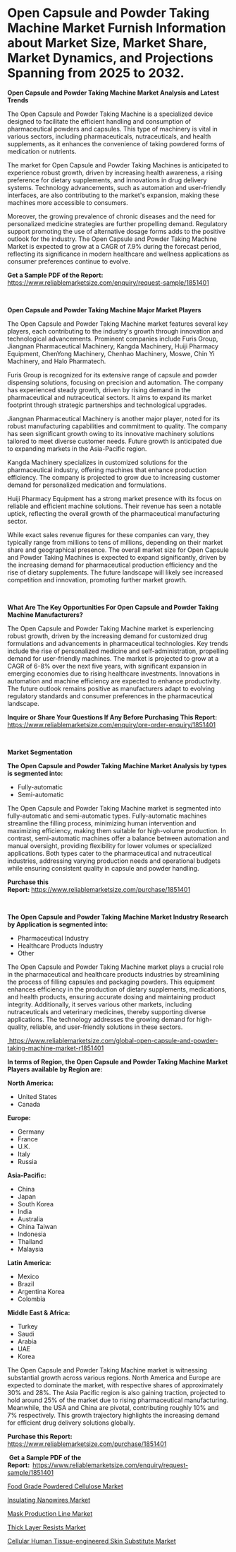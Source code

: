 <p><h1>Open Capsule and Powder Taking Machine Market Furnish Information about Market Size, Market Share, Market Dynamics, and Projections Spanning from 2025 to 2032.</h1></p><p><strong>Open Capsule and Powder Taking Machine Market Analysis and Latest Trends</strong></p>
<p><p>The Open Capsule and Powder Taking Machine is a specialized device designed to facilitate the efficient handling and consumption of pharmaceutical powders and capsules. This type of machinery is vital in various sectors, including pharmaceuticals, nutraceuticals, and health supplements, as it enhances the convenience of taking powdered forms of medication or nutrients.</p><p>The market for Open Capsule and Powder Taking Machines is anticipated to experience robust growth, driven by increasing health awareness, a rising preference for dietary supplements, and innovations in drug delivery systems. Technology advancements, such as automation and user-friendly interfaces, are also contributing to the market's expansion, making these machines more accessible to consumers. </p><p>Moreover, the growing prevalence of chronic diseases and the need for personalized medicine strategies are further propelling demand. Regulatory support promoting the use of alternative dosage forms adds to the positive outlook for the industry. The Open Capsule and Powder Taking Machine Market is expected to grow at a CAGR of 7.9% during the forecast period, reflecting its significance in modern healthcare and wellness applications as consumer preferences continue to evolve.</p></p>
<p><strong>Get a Sample PDF of the Report:&nbsp;</strong> <a href="https://www.reliablemarketsize.com/enquiry/request-sample/1851401?utm_campaign=1885&utm_medium=2&utm_source=Github&utm_content=ia&utm_term=26032025&utm_id=open-capsule-and-powder-taking-machine">https://www.reliablemarketsize.com/enquiry/request-sample/1851401</a></p>
<p>&nbsp;</p>
<p><strong>Open Capsule and Powder Taking Machine Major Market Players</strong></p>
<p><p>The Open Capsule and Powder Taking Machine market features several key players, each contributing to the industry's growth through innovation and technological advancements. Prominent companies include Furis Group, Jiangnan Pharmaceutical Machinery, Kangda Machinery, Huiji Pharmacy Equipment, ChenYong Machinery, Chenhao Machinery, Moswe, Chin Yi Machinery, and Halo Pharmatech.</p><p>Furis Group is recognized for its extensive range of capsule and powder dispensing solutions, focusing on precision and automation. The company has experienced steady growth, driven by rising demand in the pharmaceutical and nutraceutical sectors. It aims to expand its market footprint through strategic partnerships and technological upgrades.</p><p>Jiangnan Pharmaceutical Machinery is another major player, noted for its robust manufacturing capabilities and commitment to quality. The company has seen significant growth owing to its innovative machinery solutions tailored to meet diverse customer needs. Future growth is anticipated due to expanding markets in the Asia-Pacific region.</p><p>Kangda Machinery specializes in customized solutions for the pharmaceutical industry, offering machines that enhance production efficiency. The company is projected to grow due to increasing customer demand for personalized medication and formulations.</p><p>Huiji Pharmacy Equipment has a strong market presence with its focus on reliable and efficient machine solutions. Their revenue has seen a notable uptick, reflecting the overall growth of the pharmaceutical manufacturing sector.</p><p>While exact sales revenue figures for these companies can vary, they typically range from millions to tens of millions, depending on their market share and geographical presence. The overall market size for Open Capsule and Powder Taking Machines is expected to expand significantly, driven by the increasing demand for pharmaceutical production efficiency and the rise of dietary supplements. The future landscape will likely see increased competition and innovation, promoting further market growth.</p></p>
<p>&nbsp;</p>
<p><strong>What Are The Key Opportunities For Open Capsule and Powder Taking Machine Manufacturers?</strong></p>
<p><p>The Open Capsule and Powder Taking Machine market is experiencing robust growth, driven by the increasing demand for customized drug formulations and advancements in pharmaceutical technologies. Key trends include the rise of personalized medicine and self-administration, propelling demand for user-friendly machines. The market is projected to grow at a CAGR of 6-8% over the next five years, with significant expansion in emerging economies due to rising healthcare investments. Innovations in automation and machine efficiency are expected to enhance productivity. The future outlook remains positive as manufacturers adapt to evolving regulatory standards and consumer preferences in the pharmaceutical landscape.</p></p>
<p><strong>Inquire or Share Your Questions If Any Before Purchasing This Report:</strong> <a href="https://www.reliablemarketsize.com/enquiry/pre-order-enquiry/1851401?utm_campaign=1885&utm_medium=2&utm_source=Github&utm_content=ia&utm_term=26032025&utm_id=open-capsule-and-powder-taking-machine">https://www.reliablemarketsize.com/enquiry/pre-order-enquiry/1851401</a></p>
<p>&nbsp;</p>
<p><strong>Market Segmentation</strong></p>
<p><strong>The Open Capsule and Powder Taking Machine Market Analysis by types is segmented into:</strong></p>
<p><ul><li>Fully-automatic</li><li>Semi-automatic</li></ul></p>
<p><p>The Open Capsule and Powder Taking Machine market is segmented into fully-automatic and semi-automatic types. Fully-automatic machines streamline the filling process, minimizing human intervention and maximizing efficiency, making them suitable for high-volume production. In contrast, semi-automatic machines offer a balance between automation and manual oversight, providing flexibility for lower volumes or specialized applications. Both types cater to the pharmaceutical and nutraceutical industries, addressing varying production needs and operational budgets while ensuring consistent quality in capsule and powder handling.</p></p>
<p><strong>Purchase this Report:&nbsp;</strong><a href="https://www.reliablemarketsize.com/purchase/1851401?utm_campaign=1885&utm_medium=2&utm_source=Github&utm_content=ia&utm_term=26032025&utm_id=open-capsule-and-powder-taking-machine">https://www.reliablemarketsize.com/purchase/1851401</a></p>
<p>&nbsp;</p>
<p><strong>The Open Capsule and Powder Taking Machine Market Industry Research by Application is segmented into:</strong></p>
<p><ul><li>Pharmaceutical Industry</li><li>Healthcare Products Industry</li><li>Other</li></ul></p>
<p><p>The Open Capsule and Powder Taking Machine market plays a crucial role in the pharmaceutical and healthcare products industries by streamlining the process of filling capsules and packaging powders. This equipment enhances efficiency in the production of dietary supplements, medications, and health products, ensuring accurate dosing and maintaining product integrity. Additionally, it serves various other markets, including nutraceuticals and veterinary medicines, thereby supporting diverse applications. The technology addresses the growing demand for high-quality, reliable, and user-friendly solutions in these sectors.</p></p>
<p><a href="https://www.reliablemarketsize.com/global-open-capsule-and-powder-taking-machine-market-r1851401?utm_campaign=1885&utm_medium=2&utm_source=Github&utm_content=ia&utm_term=26032025&utm_id=open-capsule-and-powder-taking-machine">&nbsp;https://www.reliablemarketsize.com/global-open-capsule-and-powder-taking-machine-market-r1851401</a></p>
<p><strong>In terms of Region, the Open Capsule and Powder Taking Machine Market Players available by Region are:</strong></p>
<p>
    <p> <strong> North America: </strong>
        <ul>
            <li>United States</li>
            <li>Canada</li>
        </ul>
        </p> 
    <p> <strong> Europe: </strong>
        <ul>
            <li>Germany</li>
            <li>France</li>
            <li>U.K.</li>
            <li>Italy</li>
            <li>Russia</li>
        </ul>
        </p> 
    <p> <strong> Asia-Pacific: </strong>
        <ul>
            <li>China</li>
            <li>Japan</li>
            <li>South Korea</li>
            <li>India</li>
            <li>Australia</li>
            <li>China Taiwan</li>
            <li>Indonesia</li>
            <li>Thailand</li>
            <li>Malaysia</li>
        </ul>
        </p> 
    <p> <strong> Latin America: </strong>
        <ul>
            <li>Mexico</li>
            <li>Brazil</li>
            <li>Argentina Korea</li>
            <li>Colombia</li>
        </ul>
        </p> 
    <p> <strong> Middle East & Africa: </strong>
        <ul>
            <li>Turkey</li>
            <li>Saudi</li>
            <li>Arabia</li>
            <li>UAE</li>
            <li>Korea</li>
        </ul>
    </p>
    </p>
<p><p>The Open Capsule and Powder Taking Machine market is witnessing substantial growth across various regions. North America and Europe are expected to dominate the market, with respective shares of approximately 30% and 28%. The Asia Pacific region is also gaining traction, projected to hold around 25% of the market due to rising pharmaceutical manufacturing. Meanwhile, the USA and China are pivotal, contributing roughly 10% and 7% respectively. This growth trajectory highlights the increasing demand for efficient drug delivery solutions globally.</p></p>
<p><strong>Purchase this Report: </strong><a href="https://www.reliablemarketsize.com/purchase/1851401?utm_campaign=1885&utm_medium=2&utm_source=Github&utm_content=ia&utm_term=26032025&utm_id=open-capsule-and-powder-taking-machine">https://www.reliablemarketsize.com/purchase/1851401</a></p>
<p>&nbsp;<strong>Get a Sample PDF of the Report:&nbsp;&nbsp;</strong><a href="https://www.reliablemarketsize.com/enquiry/request-sample/1851401?utm_campaign=1885&utm_medium=2&utm_source=Github&utm_content=ia&utm_term=26032025&utm_id=open-capsule-and-powder-taking-machine">https://www.reliablemarketsize.com/enquiry/request-sample/1851401</a></p>
<p><strong></strong></p>
<p><p><a href="https://github.com/erkidrhoy/Market-Research-Report-List-1/blob/main/food-grade-powdered-cellulose-market.md?utm_campaign=1885&utm_medium=2&utm_source=Github&utm_content=ia&utm_term=26032025&utm_id=open-capsule-and-powder-taking-machine">Food Grade Powdered Cellulose Market</a></p><p><a href="https://github.com/irisadoranrx/Market-Research-Report-List-1/blob/main/insulating-nanowires-market.md?utm_campaign=1885&utm_medium=2&utm_source=Github&utm_content=ia&utm_term=26032025&utm_id=open-capsule-and-powder-taking-machine">Insulating Nanowires Market</a></p><p><a href="https://github.com/suzorfazlikb/Market-Research-Report-List-1/blob/main/mask-production-line-market.md?utm_campaign=1885&utm_medium=2&utm_source=Github&utm_content=ia&utm_term=26032025&utm_id=open-capsule-and-powder-taking-machine">Mask Production Line Market</a></p><p><a href="https://github.com/semenbobbaxu/Market-Research-Report-List-1/blob/main/thick-layer-resists-market.md?utm_campaign=1885&utm_medium=2&utm_source=Github&utm_content=ia&utm_term=26032025&utm_id=open-capsule-and-powder-taking-machine">Thick Layer Resists Market</a></p><p><a href="https://github.com/roffefaith6l/Market-Research-Report-List-1/blob/main/cellular-human-tissue-engineered-skin-substitute-market.md?utm_campaign=1885&utm_medium=2&utm_source=Github&utm_content=ia&utm_term=26032025&utm_id=open-capsule-and-powder-taking-machine">Cellular Human Tissue-engineered Skin Substitute Market</a></p></p>